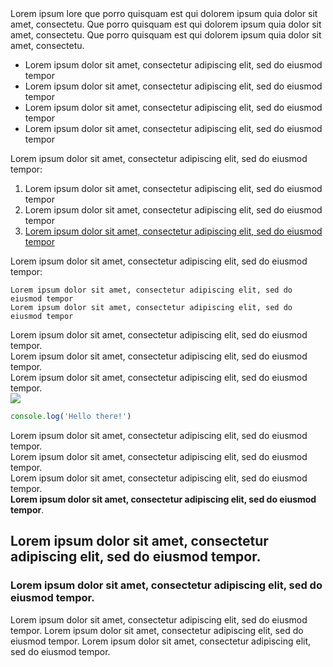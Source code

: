 <Message type="info">
Lorem ipsum lore que porro quisquam est qui dolorem ipsum quia dolor sit amet, consectetu.  
Que porro quisquam est qui dolorem ipsum quia dolor sit amet, consectetu.  
Que porro quisquam est qui dolorem ipsum quia dolor sit amet, consectetu.

- Lorem ipsum dolor sit amet, consectetur adipiscing elit, sed do eiusmod tempor
- Lorem ipsum dolor sit amet, consectetur adipiscing elit, sed do eiusmod tempor
- Lorem ipsum dolor sit amet, consectetur adipiscing elit, sed do eiusmod tempor
- Lorem ipsum dolor sit amet, consectetur adipiscing elit, sed do eiusmod tempor

Lorem ipsum dolor sit amet, consectetur adipiscing elit, sed do eiusmod tempor:
1. Lorem ipsum dolor sit amet, consectetur adipiscing elit, sed do eiusmod tempor
2. Lorem ipsum dolor sit amet, consectetur adipiscing elit, sed do eiusmod tempor
3. <u>Lorem ipsum dolor sit amet, consectetur adipiscing elit, sed do eiusmod tempor</u>

Lorem ipsum dolor sit amet, consectetur adipiscing elit, sed do eiusmod tempor:

```
Lorem ipsum dolor sit amet, consectetur adipiscing elit, sed do eiusmod tempor
Lorem ipsum dolor sit amet, consectetur adipiscing elit, sed do eiusmod tempor
```

</Message>

<Message type="warning">

Lorem ipsum dolor sit amet, consectetur adipiscing elit, sed do eiusmod tempor.  
Lorem ipsum dolor sit amet, consectetur adipiscing elit, sed do eiusmod tempor.  
Lorem ipsum dolor sit amet, consectetur adipiscing elit, sed do eiusmod tempor.  
![](./images/nodestr.png)


```js
console.log('Hello there!')
```
</Message>


<Message type="error">

Lorem ipsum dolor sit amet, consectetur adipiscing elit, sed do eiusmod tempor.  
Lorem ipsum dolor sit amet, consectetur adipiscing elit, sed do eiusmod tempor.   
Lorem ipsum dolor sit amet, consectetur adipiscing elit, sed do eiusmod tempor.   
**Lorem ipsum dolor sit amet, consectetur adipiscing elit, sed do eiusmod tempor**.
</Message>

<Message type="alert">

## Lorem ipsum dolor sit amet, consectetur adipiscing elit, sed do eiusmod tempor. ##
### Lorem ipsum dolor sit amet, consectetur adipiscing elit, sed do eiusmod tempor. ###

Lorem ipsum dolor sit amet, consectetur adipiscing elit, sed do eiusmod tempor. 
Lorem ipsum dolor sit amet, consectetur adipiscing elit, sed do eiusmod tempor. 
Lorem ipsum dolor sit amet, consectetur adipiscing elit, sed do eiusmod tempor. 

</Message>
